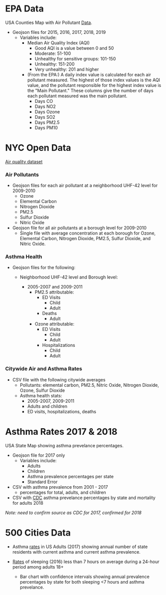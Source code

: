 # EPA Data

USA Counties Map with Air Pollutant [Data](https://aqs.epa.gov/aqsweb/airdata/download_files.html#Annual).

- Geojson files for 2015, 2016, 2017, 2018, 2019
  - Variables include:
    - Median Air Quality Index (AQI)
      - Good AQI is a value between 0 and 50
      - Moderate: 51-100
      - Unhealthy for sensitive groups: 101-150
      - Unhealthy: 151-200
      - Very unhealthy: 201 and higher
    - (From the EPA:) A daily index value is calculated for each air pollutant measured. The highest of those index values is the AQI value, and the pollutant responsible for the highest index value is the "Main Pollutant." These columns give the number of days each pollutant measured was the main pollutant. 
      - Days CO
      - Days NO2
      - Days Ozone
      - Days SO2
      - Days PM2.5
      - Days PM10





# NYC Open Data

[Air quality dataset](https://data.cityofnewyork.us/Environment/Air-Quality/c3uy-2p5r)

### Air Pollutants

- Geojson files for each air pollutant at a neighborhood UHF-42 level for 2009-2010
  - Ozone
  - Elemental Carbon
  - Nitrogen Dioxide
  - PM2.5
  - Sulfur Dioxide
  - Nitric Oxide
- Geojson file for all air pollutants at a borough level for 2009-2010
  - Single file with average concentration at each borough for Ozone, Elemental Carbon, Nitrogen Dioxide, PM2.5, Sulfur Dioxide, and Nitric Oxide.



### Asthma Health

- Geojson files for the following:

  - Neighborhood UHF-42 level and Borough level:

    - 2005-2007 and 2009-2011
      - PM2.5 attributable:
        - ED Visits
          - Child
          - Adult
        - Deaths
          - Adult
      - Ozone attributable:
        - ED Visits
          - Child
          - Adult
        - Hospitalizations
          - Child
          - Adult

    

### Citywide Air and Asthma Rates

- CSV file with the following citywide averages
  - Pollutants: elemental carbon, PM2.5, Nitric Oxide, Nitrogen Dioxide, Ozone, Sulfur Dioxide
  - Asthma health stats:
    - 2005-2007, 2009-2011
    - Adults and children
    - ED visits, hospitalizations, deaths





# Asthma Rates 2017 & 2018

USA State Map showing asthma prevelance percentages.

- Geojson file for 2017 only
  - Variables include:
    - Adults
    - Children
    - Asthma prevalence percentages per state
    - Standard Error
- CSV with asthma prevalence from 2001 - 2017
  - percentages for total, adults, and children
- CSV with [CDC](https://www.cdc.gov/asthma/most_recent_data_states.htm) asthma prevelance percentages by state and mortality for adults 2018

*Note: need to confirm source as CDC for 2017, confirmed for 2018*





# 500 Cities Data

- Asthma [rates](https://www.cdc.gov/500cities/definitions/health-outcomes.htm#CASTHMA) in US Adults (2017) showing annual number of state residents with current asthma and current asthma prevalence. 

- [Rates](https://www.cdc.gov/500cities/definitions/unhealthy-behaviors.htm#SLEEP) of sleeping (2016) less than 7 hours on average during a 24-hour period among adults 18+

  - Bar chart with confidence intervals showing annual prevalence percentages by state for both sleeping <7 hours and asthma prevelance.

    







